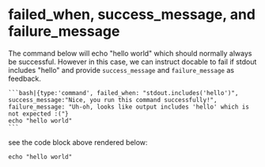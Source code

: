 # failed_when, success_message, and failure_message

The command below will echo "hello world" which should normally always be successful. However in this case, we can instruct docable to fail if stdout includes "hello" and provide `success_message` and `failure_message` as feedback.

    ```bash|{type:'command', failed_when: "stdout.includes('hello')", success_message:"Nice, you run this command successfully!", failure_message: "Uh-oh, looks like output includes 'hello' which is not expected :("}
    echo "hello world"
    ```

see the code block above rendered below:

```bash|{type:'command', failed_when: "stdout.includes('hello')", success_message:"Nice, you run this command successfully!", failure_message: "Uh-oh, looks like output includes 'hello' which is not expected :("}
echo "hello world"
```
